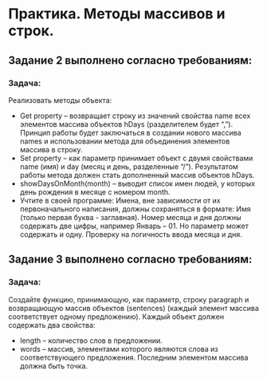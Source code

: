 # Практика. Методы массивов и строк.
## Задание 2 выполнено согласно требованиям:
### Задача:
Реализовать методы объекта:

- Get property – возвращает строку из значений свойства name всех элементов массива объектов hDays (разделителем будет “,”). Принцип работы будет заключаться в создании нового массива names и использовании метода для объединения элементов массива в строку.
- Set property – как параметр принимает объект с двумя свойствами name (имя) и day (месяц и день, разделенные “/”). Результатом работы метода должен стать дополненный массив объектов hDays.
- showDaysOnMonth(month) – выводит список имен людей, у которых день рождения в месяце с номером month.
- Учтите в своей программе: Имена, вне зависимости от их первоначального написания, должны сохраняться в формате: Имя (только первая буква - заглавная). Номер месяца и дня должны содержать две цифры, например Январь – 01. Но параметр может содержать и одну. Проверку на логичность ввода месяца и дня.

## Задание 3 выполнено согласно требованиям:
### Задача:
   Создайте функцию, принимающую, как параметр, строку paragraph и возвращающую массив объектов (sentences) (каждый элемент массива соответствует одному предложению). Каждый объект должен содержать два свойства:
- 	length – количество слов в предложении.
- 	words – массив, элементами которого являются слова из соответствующего предложения. Последним элементом массива должна быть точка.

	
